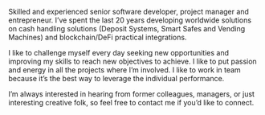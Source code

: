 Skilled and experienced senior software developer, project manager and entrepreneur. I’ve spent the last 20 years developing worldwide solutions on cash handling solutions (Deposit Systems, Smart Safes and Vending Machines) and blockchain/DeFi practical integrations.

I like to challenge myself every day seeking new opportunities and improving my skills to reach new objectives to achieve. I like to put passion and energy in all the projects where I’m involved. I like to work in team because it’s the best way to leverage the individual performance. 

I’m always interested in hearing from former colleagues, managers, or just interesting creative folk, so feel free to contact me if you’d like to connect.
